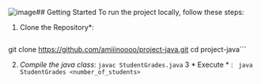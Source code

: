 ![image](https://github.com/user-attachments/assets/2a51ffc9-045f-4329-a48e-a513230d44d3)## Getting Started
To run the project locally, follow these steps:
 

1. Clone the Repository*:
   ```bash
git clone https://github.com/amiiinoooo/project-java.git
cd project-java```

2. *Compile the java class*:
```javac StudentGrades.java```
3 * Execute * :
``` java StudentGrades <number_of_students>```
